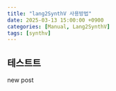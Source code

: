 ```yaml
---
title: "lang2SynthV 사용방법"
date: 2025-03-13 15:00:00 +0900
categories: [Manual, Lang2SynthV]
tags: [synthv]
---
```

## 테스트트
new post